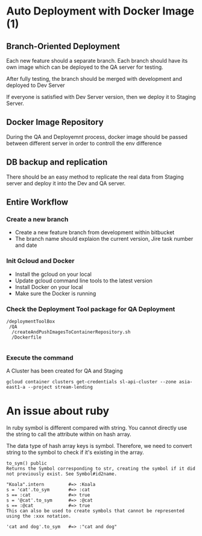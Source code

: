 # Auto Deployment with Docker Image (1)

## Branch-Oriented Deployment

Each new feature should a separate branch. Each branch should have its own image which can be deployed to the QA server for testing.

After fully testing, the branch should be merged with development and deployed to Dev Server

If everyone is satisfied with Dev Server version, then we deploy it to Staging Server.

## Docker Image Repository

During the QA and Deployemnt process, docker image should be passed between different server in order to controll the env difference

## DB backup and replication

There should be an easy method to replicate the real data from Staging server and deploy it into the Dev and QA server.

## Entire Workflow

### Create a new branch

* Create a new feature branch from development within bitbucket
* The branch name should explaion the current version, Jire task number and date 

### Init Gcloud and Docker

* Install the gcloud on your local
* Update gcloud command line tools to the latest version
* Install Docker on your local
* Make sure the Docker is running

### Check the Deployment Tool package for QA Deployment
 ```
 /deploymentToolBox
  /QA
   /createAndPushImagesToContainerRepository.sh
   /Dockerfile
    
 ```

 ### Execute the command
 
A Cluster has been created for QA and Staging
```
gcloud container clusters get-credentials sl-api-cluster --zone asia-east1-a --project stream-lending
```




# An issue about ruby

In ruby symbol is different compared with string. You cannot directly use the string to call the attribute within on hash array.

The data type of hash array keys is symbol. Therefore, we need to convert string to the symbol to check if it's existing in the array.

```
to_sym() public
Returns the Symbol corresponding to str, creating the symbol if it did not previously exist. See Symbol#id2name.

"Koala".intern         #=> :Koala
s = 'cat'.to_sym       #=> :cat
s == :cat              #=> true
s = '@cat'.to_sym      #=> :@cat
s == :@cat             #=> true
This can also be used to create symbols that cannot be represented using the :xxx notation.

'cat and dog'.to_sym   #=> :"cat and dog"
```

